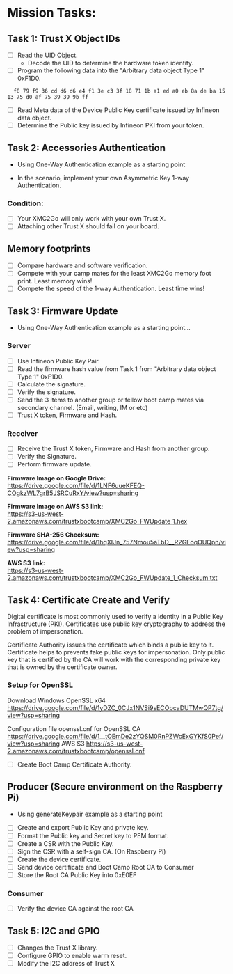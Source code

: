 # Mission Tasks:
## Task 1: Trust X Object IDs
- [ ] Read the UID Object.
  * Decode the UID to determine the hardware token identity.
- [ ] Program the following data into the "Arbitrary data object Type 1" 0xF1D0.
```hash
  f8 79 f9 36 cd d6 d6 e4 f1 3e c3 3f 18 71 1b a1 ed a0 eb 8a de ba 15 13 75 d0 af 75 39 39 9b ff
```
- [ ] Read Meta data of the Device Public Key certificate issued by Infineon data object.
- [ ] Determine the Public key issued by Infineon PKI from your token.

## Task 2: Accessories Authentication
* Using One-Way Authentication example as a starting point
- In the scenario, implement your own Asymmetric Key 1-way Authentication.
### Condition:
  - [ ] Your XMC2Go will only work with your own Trust X.
  - [ ] Attaching other Trust X should fail on your board.

## Memory footprints
  - [ ] Compare hardware and software verification.
  - [ ] Compete with your camp mates for the least XMC2Go memory foot print. Least memory wins!
  - [ ] Compete the speed of the 1-way Authentication. Least time wins!

## Task 3: Firmware Update
* Using One-Way Authentication example as a starting point...

### Server
- [ ] Use Infineon Public Key Pair.
- [ ] Read the firmware hash value from Task 1 from "Arbitrary data object Type 1" 0xF1D0.
- [ ] Calculate the signature.
- [ ] Verify the signature.
- [ ] Send the 3 items to another group or fellow boot camp mates via secondary channel. (Email, writing, IM or etc)
- [ ] Trust X token, Firmware and Hash.

### Receiver
- [ ] Receive the Trust X token, Firmware and Hash from another group.
- [ ] Verify the Signature.
- [ ] Perform firmware update.

**Firmware Image on Google Drive:**<br/>
https://drive.google.com/file/d/1LNF6uueKFEQ-COgkzWL7grB5JSRCuRxY/view?usp=sharing<br/>

**Firmware Image on AWS S3 link:**<br/>
https://s3-us-west-2.amazonaws.com/trustxbootcamp/XMC2Go_FWUpdate_1.hex<br/>

**Firmware SHA-256 Checksum:**<br/>
https://drive.google.com/file/d/1hqXIJn_757Nmou5aTbD__R2GEoqOUQpn/view?usp=sharing<br/>

**AWS S3 link:**<br/>
https://s3-us-west-2.amazonaws.com/trustxbootcamp/XMC2Go_FWUpdate_1_Checksum.txt<br/>

## Task 4: Certificate Create and Verify
Digital certificate is most commonly used to verify a identity in a Public Key Infrastructure (PKI). Certificates use public key cryptography to address the problem of impersonation.

Certificate Authority issues the certificate which binds a public key to it. Certificate helps to prevents fake public keys for impersonation. Only public key that is certified by the CA will work with the corresponding private key that is owned by the certificate owner.

### Setup for OpenSSL
Download Windows OpenSSL x64
https://drive.google.com/file/d/1yDZC_0CJx1NVSi9sECObcaDUTMwQP7tg/view?usp=sharing

Configuration file openssl.cnf for OpenSSL CA
https://drive.google.com/file/d/1__tOEmDe2zYQSM0RnPZWcExGYKfS0Pef/view?usp=sharing
AWS S3
https://s3-us-west-2.amazonaws.com/trustxbootcamp/openssl.cnf
- [ ]  Create Boot Camp Certificate Authority.

## Producer (Secure environment on the Raspberry Pi)
* Using generateKeypair example as a starting point
- [ ]  Create and export Public Key and private key.
- [ ]  Format the Public key and Secret key to PEM format.
- [ ]  Create a CSR with the Public Key.
- [ ]  Sign the CSR with a self-sign CA. (On Raspberry Pi)
- [ ]  Create the device certificate.
- [ ]  Send device certificate and Boot Camp Root CA to Consumer
- [ ]  Store the Root CA Public Key into 0xE0EF

### Consumer
- [ ]  Verify the device CA against the root CA

## Task 5: I2C and GPIO
- [ ]  Changes the Trust X library.
- [ ]  Configure GPIO to enable warm reset.
- [ ]  Modify the I2C address of Trust X
